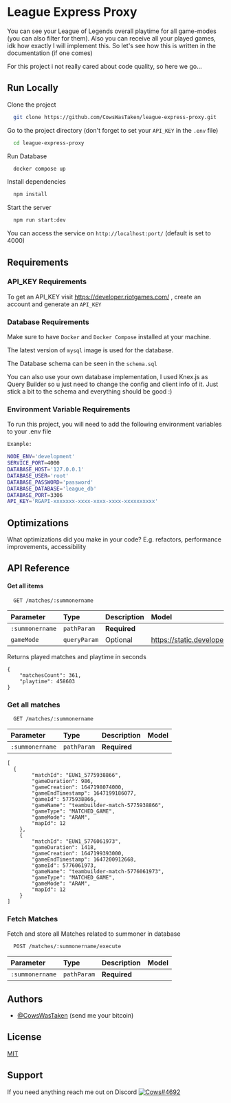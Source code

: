 # League Express Proxy

You can see your League of Legends overall playtime for all game-modes (you can also filter for them). Also you can
receive all your played games, idk how exactly I will implement this. So let's see how this is written in the
documentation (if one comes)

For this project i not really cared about code quality, so here we go...

## Run Locally

Clone the project

```bash
  git clone https://github.com/CowsWasTaken/league-express-proxy.git
```

Go to the project directory (don't forget to set your `API_KEY` in the `.env` file)

```bash
  cd league-express-proxy
```

Run Database

```bash
  docker compose up
```

Install dependencies

```bash
  npm install
```

Start the server

```bash
  npm run start:dev
```

You can access the service on `http://localhost:port/` (default is set to 4000)

## Requirements

### API_KEY Requirements

To get an API_KEY visit https://developer.riotgames.com/ , create an account and generate an `API_KEY`

### Database Requirements

Make sure to have `Docker` and `Docker Compose` installed at your machine.

The latest version of `mysql` image is used for the database.

The Database schema can be seen in the `schema.sql`

You can also use your own database implementation, I used Knex.js as Query Builder so u just need to change the config
and client info of it. Just stick a bit to the schema and everything should be good :)

### Environment Variable Requirements

To run this project, you will need to add the following environment variables to your .env file

```bash
Example: 

NODE_ENV='development'
SERVICE_PORT=4000
DATABASE_HOST='127.0.0.1'
DATABASE_USER='root'
DATABASE_PASSWORD='password'
DATABASE_DATABASE='league_db'
DATABASE_PORT=3306
API_KEY='RGAPI-xxxxxxx-xxxx-xxxx-xxxx-xxxxxxxxxx'
```

## Optimizations

What optimizations did you make in your code? E.g. refactors, performance improvements, accessibility

## API Reference

#### Get all items

```http
  GET /matches/:summonername
```

| Parameter       | Type         | Description  | Model                                                          |
|:----------------|:-------------|:-------------|:---------------------------------------------------------------|
| `:summonername` | `pathParam`  | **Required** ||
| `gameMode`      | `queryParam` | Optional     | https://static.developer.riotgames.com/docs/lol/gameModes.json |

Returns played matches and playtime in seconds

``` http
{
    "matchesCount": 361,
    "playtime": 458603 
}
```

### Get all matches

```http
  GET /matches/:summonername
```

| Parameter       | Type        | Description  | Model |
|:----------------|:------------|:-------------|:------|
| `:summonername` | `pathParam` | **Required** ||

```
[
  {
        "matchId": "EUW1_5775938866",
        "gameDuration": 986,
        "gameCreation": 1647198074000,
        "gameEndTimestamp": 1647199186077,
        "gameId": 5775938866,
        "gameName": "teambuilder-match-5775938866",
        "gameType": "MATCHED_GAME",
        "gameMode": "ARAM",
        "mapId": 12
    },
    {
        "matchId": "EUW1_5776061973",
        "gameDuration": 1418,
        "gameCreation": 1647199393000,
        "gameEndTimestamp": 1647200912668,
        "gameId": 5776061973,
        "gameName": "teambuilder-match-5776061973",
        "gameType": "MATCHED_GAME",
        "gameMode": "ARAM",
        "mapId": 12
    }
]
```

### Fetch Matches

Fetch and store all Matches related to summoner in database

```http
  POST /matches/:summonername/execute
```

| Parameter       | Type        | Description  | Model |
|:----------------|:------------|:-------------|:------|
| `:summonername` | `pathParam` | **Required** ||

## Authors

- [@CowsWasTaken](https://github.com/CowsWasTaken) (send me your bitcoin)

## License

[MIT](https://choosealicense.com/licenses/mit/)

## Support

If you need anything reach me out on
Discord [![Cows#4692](https://badgen.net/badge/icon/discord?icon=discord&label)](https://discord.com/users/447331693708443668) 

